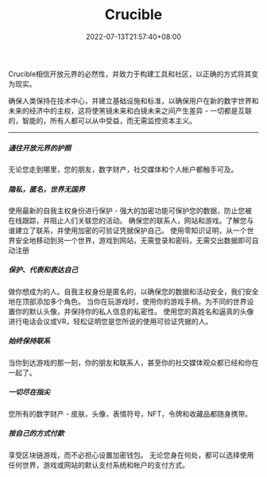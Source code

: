 ﻿---
weight: 
title: "Crucible"
description: "Crucible"
date: 2022-07-13T21:57:40+08:00
lastmod: 2022-07-13T16:45:40+08:00
draft: false
authors: ["MineW"]
featuredImage: "373.jpg"
link: "https://crucible.network/.well-known/captcha/"
tags: ["Crucible","ΠιΔβΠΞΟσ"]
categories: ["navigation"]
navigation: ["ΠιΔβΠΞΟσ"]
lightgallery: true
toc: true
pinned: false
recommend: false
recommend1: false
---

Crucible相信开放元界的必然性，并致力于构建工具和社区，以正确的方式将其变为现实。

确保人类保持在技术中心，并建立基础设施和标准，以确保用户在新的数字世界和未来的经济中的主权，这将使黑镜未来和白镜未来之间产生差异 - 一切都是互联的，智能的，所有人都可以从中受益，而无需监控资本主义。

---

##### 通往开放元界的护照
无论您走到哪里，您的朋友，数字财产，社交媒体和个人帐户都触手可及。

##### 隐私，匿名，世界无国界
使用最新的自我主权身份进行保护 - 强大的加密功能可保护您的数据，防止您被在线跟踪，并阻止人们关联您的活动。
确保您的联系人，网站和游戏。了解您与谁建立了联系，并使用加密的可验证凭据保护自己。
使用零知识证明，从一个世界安全地移动到另一个世界，游戏到网站，无需登录和密码，无需交出数据即可自动注册

##### 保护、代表和表达自己
做你想成为的人。自我主权身份是匿名的，以确保您的数据和活动安全，我们安全地在顶部添加多个角色。
当你在玩游戏时，使用你的游戏手柄，为不同的世界设置你的默认头像，并保持你的私人信息的私密性。
使用您的真姓名和逼真的头像进行电话会议或VR，轻松证明您是您所说的使用可验证凭据的人。

##### 始终保持联系
当你到达游戏的那一刻，你的朋友和联系人，甚至你的社交媒体观众都已经和你在一起了。

##### 一切尽在指尖
您所有的数字财产 - 皮肤，头像，表情符号，NFT，令牌和收藏品都随身携带。

##### 按自己的方式付款
享受区块链游戏，而不必担心设置加密钱包。
无论您身在何处，都可以选择使用任何世界，游戏或网站的默认支付系统和帐户的支付方式。